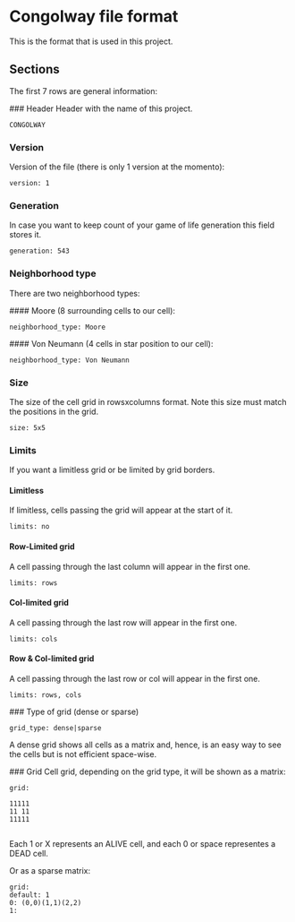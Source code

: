 # Congolway file format

This is the format that is used in this project.

## Sections
The first 7 rows are general information:

### Header
Header with the name of this project.
```
CONGOLWAY
```

### Version
Version of the file (there is only 1 version at the momento):
```
version: 1
```

### Generation
In case you want to keep count of your game of life generation
this field stores it.
```
generation: 543
```

### Neighborhood type
There are two neighborhood types:

#### Moore (8 surrounding cells to our cell):
```
neighborhood_type: Moore
```

#### Von Neumann (4 cells in star position  to our cell):
```
neighborhood_type: Von Neumann
```


### Size
The size of the cell grid in rowsxcolumns format.
Note this size must match the positions in the grid.
```
size: 5x5
```

### Limits
If you want a limitless grid or be limited by grid borders.

#### Limitless
If limitless, cells passing the grid will appear at the start of it.
```
limits: no
```

#### Row-Limited grid
A cell passing through the last column will appear in the first one.
```
limits: rows
```

#### Col-limited grid
A cell passing through the last row will appear in the first one.
```
limits: cols
```

#### Row & Col-limited grid
A cell passing through the last row or col will appear in the first one.
```
limits: rows, cols
```

### Type of grid (dense or sparse)
```
grid_type: dense|sparse
```

A dense grid shows all cells as a matrix and, hence,
is an easy way to see the cells but is not efficient
space-wise.

### Grid
Cell grid, depending on the grid type, it will be shown
as a matrix:

```
grid:
     
11111
11 11
11111
     
```
Each 1 or X represents an ALIVE cell,
and each 0 or space representes a DEAD cell.

Or as a sparse matrix:
```
grid:
default: 1
0: (0,0)(1,1)(2,2)
1:
```
